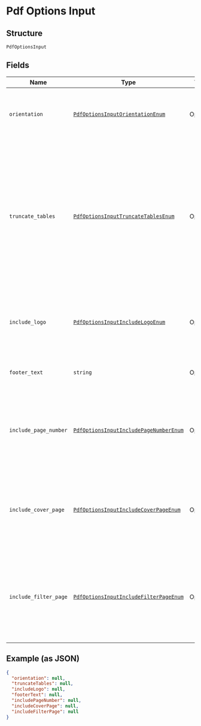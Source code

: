 
# Pdf Options Input

## Structure

`PdfOptionsInput`

## Fields

| Name | Type | Tags | Description |
|  --- | --- | --- | --- |
| `orientation` | [`PdfOptionsInputOrientationEnum`](../../doc/models/pdf-options-input-orientation-enum.md) | Optional | Page orientation for the PDF. Default: PORTRAIT<br>**Default**: `'PORTRAIT'` |
| `truncate_tables` | [`PdfOptionsInputTruncateTablesEnum`](../../doc/models/pdf-options-input-truncate-tables-enum.md) | Optional | When set to true, only the first page of the tables is displayed in the file.<br><br>This setting is applicable only when generating report for specific visualization ids. Default: false<br>**Default**: `'false'` |
| `include_logo` | [`PdfOptionsInputIncludeLogoEnum`](../../doc/models/pdf-options-input-include-logo-enum.md) | Optional | Include customized wide logo if available in the footer. Default: true<br>**Default**: `'true'` |
| `footer_text` | `string` | Optional | Footer text to include in the footer of each page of the PDF. |
| `include_page_number` | [`PdfOptionsInputIncludePageNumberEnum`](../../doc/models/pdf-options-input-include-page-number-enum.md) | Optional | When set to true, the page number is included in the footer of each page. Default: true<br>**Default**: `'true'` |
| `include_cover_page` | [`PdfOptionsInputIncludeCoverPageEnum`](../../doc/models/pdf-options-input-include-cover-page-enum.md) | Optional | When set to true, a cover page with the Liveboard title is added in the PDF. Default: true<br>**Default**: `'true'` |
| `include_filter_page` | [`PdfOptionsInputIncludeFilterPageEnum`](../../doc/models/pdf-options-input-include-filter-page-enum.md) | Optional | When set to true, a second page with a list of all applied filters is added in the PDF. Default: true<br>**Default**: `'true'` |

## Example (as JSON)

```json
{
  "orientation": null,
  "truncateTables": null,
  "includeLogo": null,
  "footerText": null,
  "includePageNumber": null,
  "includeCoverPage": null,
  "includeFilterPage": null
}
```

